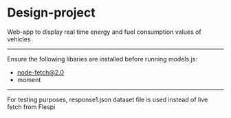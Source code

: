 # Design-project
Web-app to display real time energy and fuel consumption values of vehicles

-----------------------------------------------------------------------------------------
Ensure the following libaries are installed before running models.js:
- node-fetch@2.0
- moment

------------------------------------------------------------------------------------------
For testing purposes, response1.json dataset file is used instead of live fetch from Flespi